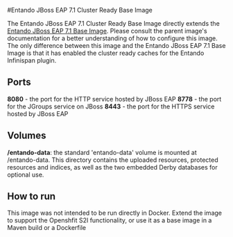 #Entando JBoss EAP 7.1 Cluster Ready Base Image 

The Entando JBoss EAP 7.1 Cluster Ready Base Image directly extends the [Entando JBoss EAP 7.1 Base Image](https://github.com/entando/entando-ops/tree/credit-card-dispute/Docker/base-images/entando-eap71-base).
Please consult the parent image's documentation for a better understanding of how to configure this image. The only difference between this
image and the Entando JBoss EAP 7.1 Base Image is that it has enabled the cluster ready caches for the Entando Infinispan plugin.

## Ports

**8080** - the port for the HTTP service hosted by JBoss EAP
**8778** - the port for the JGroups service on JBoss
**8443** - the port for  the HTTPS service hosted by JBoss EAP


## Volumes

**/entando-data**: the standard 'entando-data' volume is mounted at /entando-data. This directory contains the uploaded resources, protected resources and indices, as well as the two
embedded Derby databases for optional use. 

## How to run

This image was not intended to be run directly in Docker. Extend the image to support the Openshfit S2I functionality, or
use it as a base image in a Maven build or a Dockerfile  